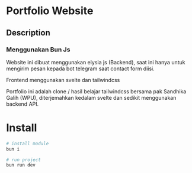# Portfolio Website

## Description

### Menggunakan Bun Js
Website ini dibuat menggunakan elysia js (Backend), saat ini hanya untuk mengirim pesan kepada bot telegram saat contact form diisi.

Frontend menggunakan svelte dan tailwindcss

Portfolio ini adalah clone / hasil belajar tailwindcss bersama pak Sandhika Galih (WPU), diterjemahkan kedalam svelte dan sedikit menggunakan backend API.


# Install


```bash
# install module
bun i

# run project
bun run dev
```
